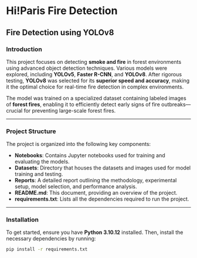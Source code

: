 # **Hi!Paris Fire Detection**  
## **Fire Detection using YOLOv8**

### **Introduction**
This project focuses on detecting **smoke and fire** in forest environments using advanced object detection techniques. Various models were explored, including **YOLOv5**, **Faster R-CNN**, and **YOLOv8**. After rigorous testing, **YOLOv8** was selected for its **superior speed and accuracy**, making it the optimal choice for real-time fire detection in complex environments.

The model was trained on a specialized dataset containing labeled images of **forest fires**, enabling it to efficiently detect early signs of fire outbreaks—crucial for preventing large-scale forest fires.

---

### **Project Structure**
The project is organized into the following key components:

- **Notebooks**: Contains Jupyter notebooks used for training and evaluating the models.
- **Datasets**: Directory that houses the datasets and images used for model training and testing.
- **Reports**: A detailed report outlining the methodology, experimental setup, model selection, and performance analysis.
- **README.md**: This document, providing an overview of the project.
- **requirements.txt**: Lists all the dependencies required to run the project.

---

### **Installation**
To get started, ensure you have **Python 3.10.12** installed. Then, install the necessary dependencies by running:

```bash
pip install -r requirements.txt
